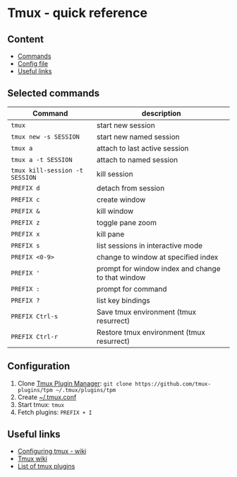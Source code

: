 # Tmux - quick reference

## Content
- [Commands](#selected-commands)
- [Config file](#config-file)
- [Useful links](#useful-links)

## Selected commands
| Command | description |
| ------- | ----------- |
| `tmux` | start new session |
| `tmux new -s SESSION` | start new named session |
| `tmux a` | attach to last active session |
| `tmux a -t SESSION` | attach to named session |
| `tmux kill-session -t SESSION` | kill session |
| `PREFIX d` | detach from session |
| `PREFIX c` | create window |
| `PREFIX &` | kill window |
| `PREFIX z` | toggle pane zoom |
| `PREFIX x` | kill pane |
| `PREFIX s` | list sessions in interactive mode |
| `PREFIX <0-9>` | change to window at specified index |
| `PREFIX '` | prompt for window index and change to that window |
| `PREFIX :` | prompt for command |
| `PREFIX ?` | list key bindings | 
| `PREFIX Ctrl-s` | Save tmux environment (tmux resurrect) |
| `PREFIX Ctrl-r` | Restore tmux environment (tmux resurrect) |

## Configuration
1. Clone [Tmux Plugin Manager](https://github.com/tmux-plugins/tpm/blob/master/README.md#installation): `git clone https://github.com/tmux-plugins/tpm ~/.tmux/plugins/tpm`
1. Create [~/.tmux.conf](https://github.com/michalpytlos/dotfiles/blob/master/.tmux.conf)
1. Start tmux: `tmux`
1. Fetch plugins: `PREFIX + I`

## Useful links
- [Configuring tmux - wiki](https://github.com/tmux/tmux/wiki/Getting-Started#configuring-tmux)
- [Tmux wiki](https://github.com/tmux/tmux/wiki)
- [List of tmux plugins](https://github.com/tmux-plugins/list)
